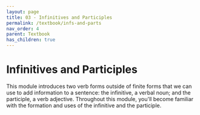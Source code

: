 ```yaml
---
layout: page
title: 03 - Infinitives and Participles
permalink: /textbook/infs-and-parts
nav_order: 4
parent: Textbook
has_children: true
---
```


# Infinitives and Participles

This module introduces two verb forms outside of finite forms that we can use to add information to a sentence: the infinitive, a verbal noun; and the participle, a verb adjective. Throughout this module, you'll become familiar with the formation and uses of the infinitive and the participle.
